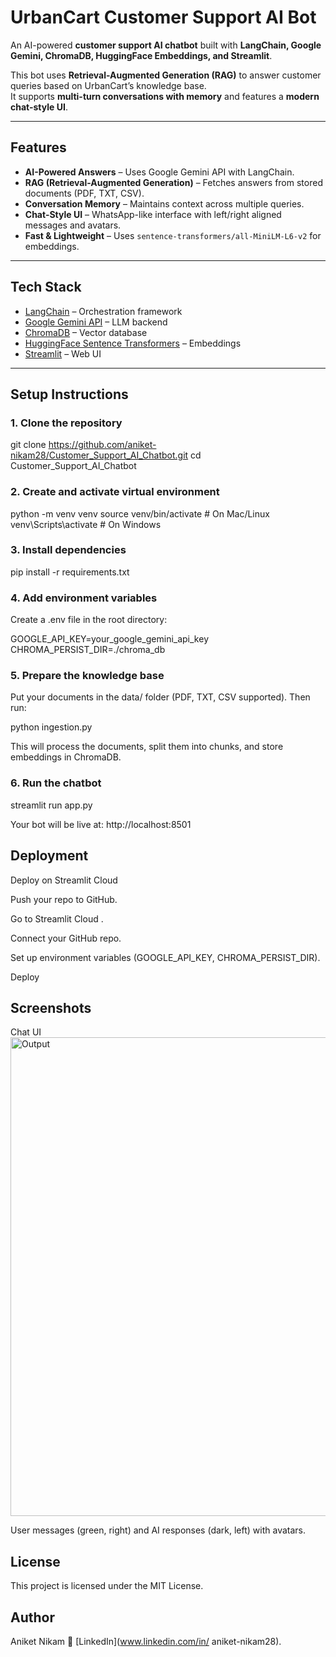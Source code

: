 #  UrbanCart Customer Support AI Bot

An AI-powered **customer support  AI chatbot** built with **LangChain, Google Gemini, ChromaDB, HuggingFace Embeddings, and Streamlit**.  

This bot uses **Retrieval-Augmented Generation (RAG)** to answer customer queries based on UrbanCart’s knowledge base.  
It supports **multi-turn conversations with memory** and features a **modern chat-style UI**.

---

## Features

- **AI-Powered Answers** – Uses Google Gemini API with LangChain.  
- **RAG (Retrieval-Augmented Generation)** – Fetches answers from stored documents (PDF, TXT, CSV).  
- **Conversation Memory** – Maintains context across multiple queries.  
- **Chat-Style UI** – WhatsApp-like interface with left/right aligned messages and avatars.  
- **Fast & Lightweight** – Uses `sentence-transformers/all-MiniLM-L6-v2` for embeddings.  

---

## Tech Stack

- [LangChain](https://www.langchain.com/) – Orchestration framework  
- [Google Gemini API](https://ai.google.dev/) – LLM backend  
- [ChromaDB](https://www.trychroma.com/) – Vector database  
- [HuggingFace Sentence Transformers](https://www.sbert.net/) – Embeddings  
- [Streamlit](https://streamlit.io/) – Web UI  

---

## Setup Instructions

### 1. Clone the repository

git clone https://github.com/aniket-nikam28/Customer_Support_AI_Chatbot.git
cd Customer_Support_AI_Chatbot

### 2. Create and activate virtual environment
python -m venv venv
source venv/bin/activate   # On Mac/Linux
venv\Scripts\activate      # On Windows

### 3. Install dependencies
pip install -r requirements.txt

### 4. Add environment variables

Create a .env file in the root directory:

GOOGLE_API_KEY=your_google_gemini_api_key
CHROMA_PERSIST_DIR=./chroma_db

### 5. Prepare the knowledge base

Put your documents in the data/ folder (PDF, TXT, CSV supported).
Then run:

python ingestion.py


This will process the documents, split them into chunks, and store embeddings in ChromaDB.

### 6. Run the chatbot
streamlit run app.py


Your bot will be live at: http://localhost:8501

## Deployment
Deploy on Streamlit Cloud

Push your repo to GitHub.

Go to Streamlit Cloud
.

Connect your GitHub repo.

Set up environment variables (GOOGLE_API_KEY, CHROMA_PERSIST_DIR).

Deploy 

## Screenshots
Chat UI
<img width="1423" height="766" alt="Output" src="https://github.com/user-attachments/assets/01f94f7a-7b0c-48a1-88f7-cc3b8e9f2bb6" />


User messages (green, right) and AI responses (dark, left) with avatars.


## License

This project is licensed under the MIT License.

## Author

Aniket Nikam
🔗 [LinkedIn](www.linkedin.com/in/
aniket-nikam28).


